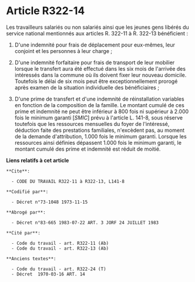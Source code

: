 # Article R322-14

Les travailleurs salariés ou non salariés ainsi que les jeunes gens libérés du service national mentionnés aux articles R.
322-11 à R. 322-13 bénéficient :

1. D'une indemnité pour frais de déplacement pour eux-mêmes, leur conjoint et les personnes à leur charge ;

2. D'une indemnité forfaitaire pour frais de transport de leur mobilier lorsque le transfert aura été effectué dans les six
mois de l'arrivée des intéressés dans la commune où ils doivent fixer leur nouveau domicile. Toutefois le délai de six mois
peut être exceptionnellement prorogé après examen de la situation individuelle des bénéficiaires ;

3. D'une prime de transfert et d'une indemnité de réinstallation variables en fonction de la composition de la famille. Le
montant cumulé de ces prime et indemnité ne peut être inférieur à 800 fois ni supérieur à 2.000 fois le minimum garanti
[*SMIC*] prévu à l'article L. 141-8, sous réserve toutefois que les ressources mensuelles du foyer de l'intéressé, déduction
faite des prestations familiales, n'excèdent pas, au moment de la demande d'attribution, 1.000 fois le minimum garanti.
Lorsque les ressources ainsi définies dépassent 1.000 fois le minimum garanti, le montant cumulé des prime et indemnité est
réduit de moitié.

**Liens relatifs à cet article**

	**Cite**:

	  - CODE DU TRAVAIL R322-11 à R322-13, L141-8

	**Codifié par**:

	  - Décret n°73-1048 1973-11-15

	**Abrogé par**:

	  - Décret n°83-665 1983-07-22 ART. 3 JORF 24 JUILLET 1983

	**Cité par**:

	  - Code du travail - art. R322-11 (Ab)
	  - Code du travail - art. R322-13 (Ab)

	**Anciens textes**:

	  - Code du travail - art. R322-24 (T)
	  - Décret  1970-03-16 ART. 14
